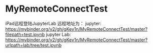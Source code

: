 # MyRemoteConnectTest
iPad远程登陆JupyterLab
远程地址为：
jupyter:
https://mybinder.org/v2/gh/gKev1n/MyRemoteConnectTest/master?filepath=test.ipynb
jupyter Lab:
https://mybinder.org/v2/gh/gKev1n/MyRemoteConnectTest/master?urlpath=lab/tree/test.ipynb